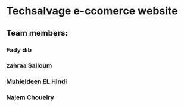 # Techsalvage e-ccomerce website 

## Team members:
### Fady dib
### zahraa Salloum
### Muhieldeen EL Hindi
### Najem Choueiry
